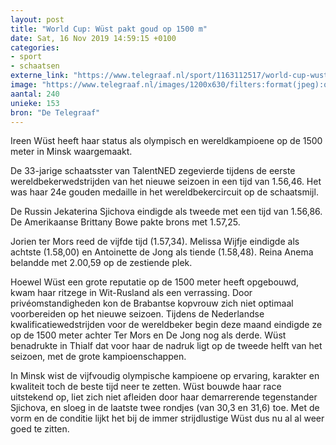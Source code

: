 ```yaml
---
layout: post
title: "World Cup: Wüst pakt goud op 1500 m"
date: Sat, 16 Nov 2019 14:59:15 +0100
categories: 
- sport 
- schaatsen 
externe_link: "https://www.telegraaf.nl/sport/1163112517/world-cup-wust-pakt-goud-op-1500-m"
image: "https://www.telegraaf.nl/images/1200x630/filters:format(jpeg):quality(80)/cdn-kiosk-api.telegraaf.nl/8cb4ab8a-087b-11ea-bff3-02d2fb1aa1d7.jpg"
aantal: 240
unieke: 153
bron: "De Telegraaf"
---
```


<p class="intro">Ireen Wüst heeft haar status als olympisch en wereldkampioene op de 1500 meter in Minsk waargemaakt.</p> <p>De 33-jarige schaatsster van TalentNED zegevierde tijdens de eerste wereldbekerwedstrijden van het nieuwe seizoen in een tijd van 1.56,46. Het was haar 24e gouden medaille in het wereldbekercircuit op de schaatsmijl.</p><p>De Russin Jekaterina Sjichova eindigde als tweede met een tijd van 1.56,86. De Amerikaanse Brittany Bowe pakte brons met 1.57,25.</p><p>Jorien ter Mors reed de vijfde tijd (1.57,34). Melissa Wijfje eindigde als achtste (1.58,00) en Antoinette de Jong als tiende (1.58,48). Reina Anema belandde met 2.00,59 op de zestiende plek.</p><p>Hoewel Wüst een grote reputatie op de 1500 meter heeft opgebouwd, kwam haar ritzege in Wit-Rusland als een verrassing. Door privéomstandigheden kon de Brabantse kopvrouw zich niet optimaal voorbereiden op het nieuwe seizoen. Tijdens de Nederlandse kwalificatiewedstrijden voor de wereldbeker begin deze maand eindigde ze op de 1500 meter achter Ter Mors en De Jong nog als derde. Wüst benadrukte in Thialf dat voor haar de nadruk ligt op de tweede helft van het seizoen, met de grote kampioenschappen.</p><p>In Minsk wist de vijfvoudig olympische kampioene op ervaring, karakter en kwaliteit toch de beste tijd neer te zetten. Wüst bouwde haar race uitstekend op, liet zich niet afleiden door haar demarrerende tegenstander Sjichova, en sloeg in de laatste twee rondjes (van 30,3 en 31,6) toe. Met de vorm en de conditie lijkt het bij de immer strijdlustige Wüst dus nu al al weer goed te zitten.</p>
